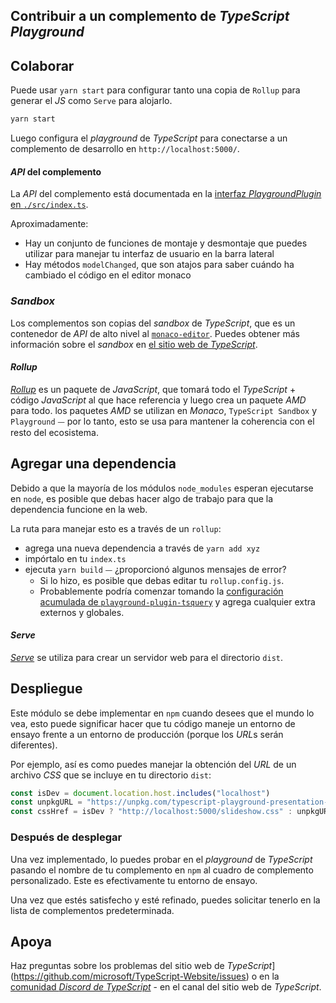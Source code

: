 ## Contribuir a un complemento de *TypeScript Playground*

## Colaborar

Puede usar `yarn start` para configurar tanto una copia de `Rollup` para generar el *JS* como `Serve` para alojarlo.

```sh
yarn start
```

Luego configura el *playground* de *TypeScript* para conectarse a un complemento de desarrollo en `http://localhost:5000/`.

#### *API* del complemento

La *API* del complemento está documentada en la [interfaz *PlaygroundPlugin* en `./src/index.ts`](src/index.ts).

Aproximadamente:

- Hay un conjunto de funciones de montaje y desmontaje que puedes utilizar para manejar tu interfaz de usuario en la barra lateral
- Hay métodos `modelChanged`, que son atajos para saber cuándo ha cambiado el código en el editor monaco

### *Sandbox*

Los complementos son copias del *sandbox* de *TypeScript*, que es un contenedor de *API* de alto nivel al [`monaco-editor`](https://microsoft.github.io/monaco-editor/). Puedes obtener más información sobre el *sandbox* en [el sitio web de *TypeScript*](http://www.typescriptlang.org/v2/dev/sandbox/).

#### *Rollup*

[*Rollup*](https://rollupjs.org) es un paquete de *JavaScript*, que tomará todo el *TypeScript* + código *JavaScript* al que hace referencia y luego crea un paquete *AMD* para todo. los paquetes *AMD* se utilizan en *Monaco*, `TypeScript Sandbox` y `Playground` ⏤ por lo tanto, esto se usa para mantener la coherencia con el resto del ecosistema.

## Agregar una dependencia

Debido a que la mayoría de los módulos `node_modules` esperan ejecutarse en `node`, es posible que debas hacer algo de trabajo para que la dependencia funcione en la web.

La ruta para manejar esto es a través de un `rollup`:

- agrega una nueva dependencia a través de `yarn add xyz`
- impórtalo en tu `index.ts`
- ejecuta `yarn build` ⏤ ¿proporcionó algunos mensajes de error?
  - Si lo hizo, es posible que debas editar tu `rollup.config.js`.
  - Probablemente podría comenzar tomando la [configuración acumulada de `playground-plugin-tsquery`](https://github.com/orta/playground-plugin-tsquery/blob/master/rollup.config.js) y agrega cualquier extra externos y globales.

#### *Serve*

[*Serve*](https://github.com/zeit/serve) se utiliza para crear un servidor web para el directorio `dist`.

## Despliegue

Este módulo se debe implementar en `npm` cuando desees que el mundo lo vea, esto puede significar hacer que tu código maneje un entorno de ensayo frente a un entorno de producción (porque los *URL*s serán diferentes).

Por ejemplo, así es como puedes manejar la obtención del *URL* de un archivo *CSS* que se incluye en tu directorio `dist`:

```ts
const isDev = document.location.host.includes("localhost")
const unpkgURL = "https://unpkg.com/typescript-playground-presentation-mode@latest/dist/slideshow.css"
const cssHref = isDev ? "http://localhost:5000/slideshow.css" : unpkgURL
```

### Después de desplegar

Una vez implementado, lo puedes probar en el *playground* de *TypeScript* pasando el nombre de tu complemento en `npm` al cuadro de complemento personalizado. Este es efectivamente tu entorno de ensayo.

Una vez que estés satisfecho y esté refinado, puedes solicitar tenerlo en la lista de complementos predeterminada.

## Apoya

Haz preguntas sobre los problemas del sitio web de *TypeScript*](https://github.com/microsoft/TypeScript-Website/issues) o en la [comunidad *Discord de TypeScript*](https://discord.gg/typescript) - en el canal del sitio web de *TypeScript*.
